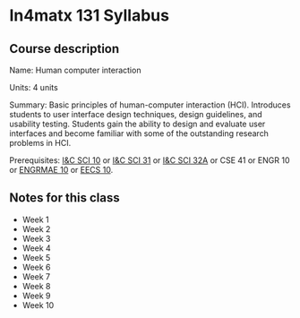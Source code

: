 # In4matx 131 Syllabus

## Course description

Name: Human computer interaction

Units: 4 units

Summary: Basic principles of human-computer interaction (HCI). Introduces students to user interface design techniques, design guidelines, and usability testing. Students gain the ability to design and evaluate user interfaces and become familiar with some of the outstanding research problems in HCI.

Prerequisites: [I&C SCI 10](https://catalogue.uci.edu/search/?P=I%26C%20SCI%2010 "I&C SCI 10") or [I&C SCI 31](../../fall-2019/ics-31/syllabus.md) or [I&C SCI 32A](https://catalogue.uci.edu/search/?P=I%26C%20SCI%2032A "I&C SCI 32A") or CSE 41 or ENGR 10 or [ENGRMAE 10](https://catalogue.uci.edu/search/?P=ENGRMAE%2010 "ENGRMAE 10") or [EECS 10](https://catalogue.uci.edu/search/?P=EECS%2010 "EECS 10").

## Notes for this class

- Week 1
- Week 2
- Week 3
- Week 4
- Week 5
- Week 6
- Week 7
- Week 8
- Week 9
- Week 10